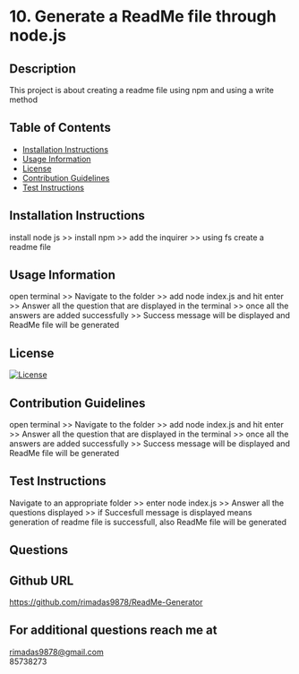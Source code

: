 
# 10. Generate a ReadMe file through node.js
        
## Description
  This project is about creating a readme file using npm and using a write method
  
## Table of Contents
      
- [Installation Instructions](#installation-instructions)
- [Usage Information](#usage-information)
- [License](#license)
- [Contribution Guidelines](#contribution-guidelines)
- [Test Instructions](#test-instructions)
      
## Installation Instructions 
install node js >> install npm >> add the inquirer >> using fs create a readme file

## Usage Information
open terminal >> Navigate to the folder >> add node index.js and hit enter >> Answer all the question that are displayed in the terminal >> once all the answers are added successfully >> Success message will be displayed and ReadMe file will be generated

## License
[![License](https://img.shields.io/badge/License-BSD_3--Clause-blue.svg)](https://opensource.org/licenses/BSD-3-Clause)

## Contribution Guidelines
open terminal >> Navigate to the folder >> add node index.js and hit enter >> Answer all the question that are displayed in the terminal >> once all the answers are added successfully >> Success message will be displayed and ReadMe file will be generated

## Test Instructions
Navigate to an appropriate folder >> enter node index.js >> Answer all the questions displayed >> if Succesfull message is displayed means generation of readme file is successfull, also ReadMe file will be generated
  
## Questions
## Github URL
https://github.com/rimadas9878/ReadMe-Generator

## For additional questions reach me at
rimadas9878@gmail.com    
85738273 
